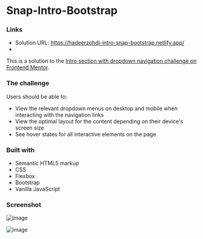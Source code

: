 # Snap-Intro-Bootstrap

### Links
- Solution URL: https://hadeerzohdi-intro-snap-bootstrap.netlify.app/
- 

This is a solution to the [Intro section with dropdown navigation challenge on Frontend Mentor](https://www.frontendmentor.io/challenges/intro-section-with-dropdown-navigation-ryaPetHE5).

### The challenge
Users should be able to:
- View the relevant dropdown menus on desktop and mobile when interacting with the navigation links
- View the optimal layout for the content depending on their device's screen size
- See hover states for all interactive elements on the page


### Built with

- Semantic HTML5 markup
- CSS
- Flexbox
- Bootstrap
- Vanilla JavaScript

### Screenshot

![image](https://user-images.githubusercontent.com/83997906/165029609-bbb5fb3f-2267-4b2f-a1a5-6c8e4f87b2e6.png)

![image](https://user-images.githubusercontent.com/83997906/165029712-f463a881-3b17-46a1-a29b-be6c55744b6d.png)
